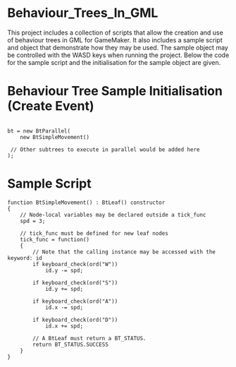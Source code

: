 # Behaviour_Trees_In_GML
 This project includes a collection of scripts that allow the creation and use of behaviour trees in GML for GameMaker. It also includes a sample script and object that demonstrate how they may be used. The sample object may be controlled with the WASD keys when running the project. Below the code for the sample script and the initialisation for the sample object are given.

# Behaviour Tree Sample Initialisation (Create Event)
```

bt = new BtParallel(
	new BtSimpleMovement()
 
 // Other subtrees to execute in parallel would be added here
);

```

# Sample Script
```
function BtSimpleMovement() : BtLeaf() constructor
{
	// Node-local variables may be declared outside a tick_func
	spd = 3;
	
	// tick_func must be defined for new leaf nodes
	tick_func = function()
	{
		// Note that the calling instance may be accessed with the keyword: id
		if keyboard_check(ord("W"))
			id.y -= spd;
		
		if keyboard_check(ord("S"))
			id.y += spd;
			
		if keyboard_check(ord("A"))
			id.x -= spd;
			
		if keyboard_check(ord("D"))
			id.x += spd;
		
		// A BtLeaf must return a BT_STATUS.
		return BT_STATUS.SUCCESS
	}
}

```
